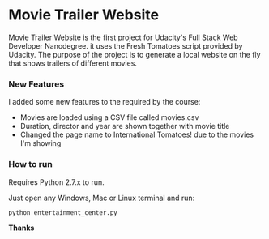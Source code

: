 # Movie Trailer Website

Movie Trailer Website is the first project for Udacity's Full Stack Web Developer Nanodegree.
it uses the Fresh Tomatoes script provided by Udacity. The purpose of the project is to generate a local website on the fly that shows trailers of different movies.

### New Features

I added some new features to the required by the course:

* Movies are loaded using a CSV file called movies.csv
* Duration, director and year are shown together with movie title
* Changed the page name to International Tomatoes! due to the movies I'm showing

### How to run

Requires Python 2.7.x to run.

Just open any Windows, Mac or Linux terminal and run:

```sh
python entertainment_center.py
```

**Thanks**




